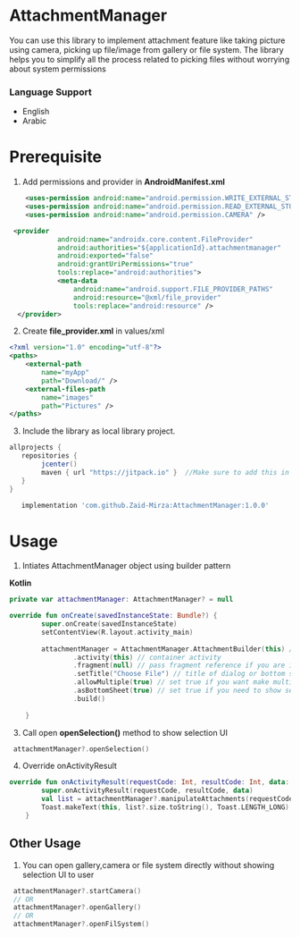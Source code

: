 # AttachmentManager

You can use this library to implement attachment feature like taking picture using camera, picking up file/image from gallery or file system.
The library helps you to simplify all the process related to picking files without worrying about system permissions
### Language Support

* English
* Arabic


# Prerequisite

1. Add permissions and provider in **AndroidManifest.xml**

```xml
    <uses-permission android:name="android.permission.WRITE_EXTERNAL_STORAGE" />
    <uses-permission android:name="android.permission.READ_EXTERNAL_STORAGE" />
    <uses-permission android:name="android.permission.CAMERA" />
```
```xml
 <provider
            android:name="androidx.core.content.FileProvider"
            android:authorities="${applicationId}.attachmentmanager"
            android:exported="false"
            android:grantUriPermissions="true"
            tools:replace="android:authorities">
            <meta-data
                android:name="android.support.FILE_PROVIDER_PATHS"
                android:resource="@xml/file_provider"
                tools:replace="android:resource" />
  </provider>
```

2. Create **file_provider.xml** in values/xml
```xml
<?xml version="1.0" encoding="utf-8"?>
<paths>
    <external-path
        name="myApp"
        path="Download/" />
    <external-files-path
        name="images"
        path="Pictures" />
</paths>
```


3. Include the library as local library project.
```groovy
allprojects {
   repositories {
      	jcenter()
       	maven { url "https://jitpack.io" }  //Make sure to add this in your project
   }
}
```

```groovy
   implementation 'com.github.Zaid-Mirza:AttachmentManager:1.0.0'
```

# Usage


1. Intiates AttachmentManager object using builder pattern

  **Kotlin**

```kotlin
private var attachmentManager: AttachmentManager? = null

override fun onCreate(savedInstanceState: Bundle?) {
        super.onCreate(savedInstanceState)
        setContentView(R.layout.activity_main)
        
        attachmentManager = AttachmentManager.AttachmentBuilder(this) // must pass Context 
                .activity(this) // container activity
                .fragment(null) // pass fragment reference if you are in fragment
                .setTitle("Choose File") // title of dialog or bottom sheet
                .allowMultiple(true) // set true if you want make multiple selection, default is false
                .asBottomSheet(true) // set true if you need to show selection as bottom sheet, default is as Dialog
                .build()
       
    }
```

3. Call open **openSelection()** method to show selection UI

```kotlin
 attachmentManager?.openSelection()
````

4. Override onActivityResult

```kotlin
override fun onActivityResult(requestCode: Int, resultCode: Int, data: Intent?) {
        super.onActivityResult(requestCode, resultCode, data)
        val list = attachmentManager?.manipulateAttachments(requestCode, resultCode, data) // gives you neccessary detail about attachment like uri,name,size,path and mimtype
        Toast.makeText(this, list?.size.toString(), Toast.LENGTH_LONG).show()
    }
```

## Other Usage

1. You can open gallery,camera or file system directly without showing selection UI to user

```kotlin
 attachmentManager?.startCamera()
 // OR
 attachmentManager?.openGallery()
 // OR
 attachmentManager?.openFilSystem()
```
